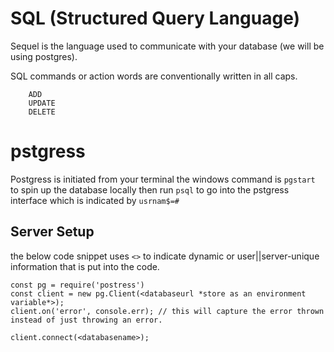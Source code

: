 # SQL (Structured Query Language)

Sequel is the language used to communicate with your database (we will be using postgres). 

SQL commands or action words are conventionally written in all caps.
``` GET
    ADD
    UPDATE
    DELETE
```
# pstgress

Postgress is initiated from your terminal the windows command is `pgstart`  to spin up the database locally then run `psql` to go into the pstgress interface which is indicated by `usrnam$=#`

## Server Setup

the below code snippet uses `<>` to indicate dynamic or user||server-unique information that is put into the code.

```environment
const pg = require('postress')
const client = new pg.Client(<databaseurl *store as an environment variable*>);
client.on('error', console.err); // this will capture the error thrown instead of just throwing an error.

client.connect(<databasename>);

```


